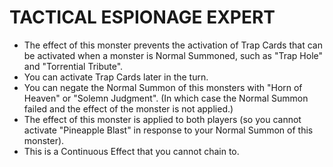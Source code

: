 
# TACTICAL ESPIONAGE EXPERT

*   The effect of this monster prevents the activation of Trap Cards that can be activated when a monster is Normal Summoned, such as "Trap Hole" and "Torrential Tribute".
*   You can activate Trap Cards later in the turn.
*   You can negate the Normal Summon of this monsters with "Horn of Heaven" or "Solemn Judgment". (In which case the Normal Summon failed and the effect of the monster is not applied.)
*   The effect of this monster is applied to both players (so you cannot activate "Pineapple Blast" in response to your Normal Summon of this monster).
*   This is a Continuous Effect that you cannot chain to.

  